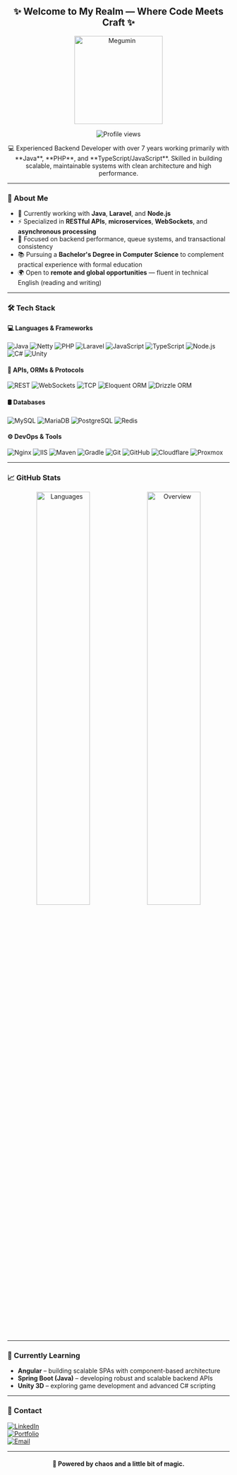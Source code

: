 <h2 align="center">✨ Welcome to My Realm — Where Code Meets Craft ✨</h2>

<p align="center">
  <img src="https://anthhyo.dev/megumin.gif" alt="Megumin" height="200"/>
</p>

<p align="center">
  <img src="https://komarev.com/ghpvc/?username=anthony-hyo&label=Visitors&color=df2002&style=flat" alt="Profile views" />
</p>

<p align="center">
  💻 Experienced Backend Developer with over 7 years working primarily with **Java**, **PHP**, and **TypeScript/JavaScript**. Skilled in building scalable, maintainable systems with clean architecture and high performance.
</p>

---

### 🧙 About Me

- 🔭 Currently working with **Java**, **Laravel**, and **Node.js**
- ⚡ Specialized in **RESTful APIs**, **microservices**, **WebSockets**, and **asynchronous processing**
- 🎯 Focused on backend performance, queue systems, and transactional consistency
- 📚 Pursuing a **Bachelor's Degree in Computer Science** to complement practical experience with formal education
- 🌍 Open to **remote and global opportunities** — fluent in technical English (reading and writing)

---

### 🛠️ Tech Stack

#### 💻 Languages & Frameworks
![Java](https://img.shields.io/badge/Java-df2002?style=flat&logo=openjdk&logoColor=white)
![Netty](https://img.shields.io/badge/Netty-df2002?style=flat)
![PHP](https://img.shields.io/badge/PHP-df2002?style=flat&logo=php&logoColor=white)
![Laravel](https://img.shields.io/badge/Laravel-df2002?style=flat&logo=laravel&logoColor=white)
![JavaScript](https://img.shields.io/badge/JavaScript-df2002?style=flat&logo=javascript&logoColor=white)
![TypeScript](https://img.shields.io/badge/TypeScript-df2002?style=flat&logo=typescript&logoColor=white)
![Node.js](https://img.shields.io/badge/Node.js-df2002?style=flat&logo=node.js&logoColor=white)
![C#](https://img.shields.io/badge/C%23-df2002?style=flat&logo=c-sharp&logoColor=white)
![Unity](https://img.shields.io/badge/Unity-df2002?style=flat&logo=unity&logoColor=white)

#### 🔌 APIs, ORMs & Protocols
![REST](https://img.shields.io/badge/REST-df2002?style=flat)
![WebSockets](https://img.shields.io/badge/WebSockets-df2002?style=flat)
![TCP](https://img.shields.io/badge/TCP-df2002?style=flat)
![Eloquent ORM](https://img.shields.io/badge/Eloquent-ORM-df2002?style=flat)
![Drizzle ORM](https://img.shields.io/badge/Drizzle-df2002?style=flat)

#### 🛢️ Databases
![MySQL](https://img.shields.io/badge/MySQL-df2002?style=flat&logo=mysql&logoColor=white)
![MariaDB](https://img.shields.io/badge/MariaDB-df2002?style=flat&logo=mariadb&logoColor=white)
![PostgreSQL](https://img.shields.io/badge/PostgreSQL-df2002?style=flat&logo=postgresql&logoColor=white)
![Redis](https://img.shields.io/badge/Redis-df2002?style=flat&logo=redis&logoColor=white)

#### ⚙️ DevOps & Tools
![Nginx](https://img.shields.io/badge/Nginx-df2002?style=flat&logo=nginx&logoColor=white)
![IIS](https://img.shields.io/badge/IIS-df2002?style=flat)
![Maven](https://img.shields.io/badge/Maven-df2002?style=flat&logo=apachemaven&logoColor=white)
![Gradle](https://img.shields.io/badge/Gradle-df2002?style=flat&logo=gradle&logoColor=white)
![Git](https://img.shields.io/badge/Git-df2002?style=flat&logo=git&logoColor=white)
![GitHub](https://img.shields.io/badge/GitHub-df2002?style=flat&logo=github&logoColor=white)
![Cloudflare](https://img.shields.io/badge/Cloudflare-df2002?style=flat&logo=cloudflare&logoColor=white)
![Proxmox](https://img.shields.io/badge/Proxmox-df2002?style=flat)

---

### 📈 GitHub Stats

<p align="center">
  <img src="https://raw.githubusercontent.com/anthony-hyo/github-stats-transparent/refs/heads/output/generated/languages.svg" width="49%" alt="Languages" />
  <img src="https://raw.githubusercontent.com/anthony-hyo/github-stats-transparent/refs/heads/output/generated/overview.svg" width="49%" alt="Overview" />
</p>

---

### 🧠 Currently Learning

- **Angular** – building scalable SPAs with component-based architecture  
- **Spring Boot (Java)** – developing robust and scalable backend APIs  
- **Unity 3D** – exploring game development and advanced C# scripting

---

### 🔗 Contact

[![LinkedIn](https://img.shields.io/badge/-LinkedIn-df2002?style=flat&logo=linkedin)](https://www.linkedin.com/in/anthony-hyo/)  
[![Portfolio](https://img.shields.io/badge/Portfolio-anthhyo.dev-df2002?style=flat&logo=googlechrome)](https://anthhyo.dev)  
[![Email](https://img.shields.io/badge/Email-contact@anthhyo.dev-df2002?style=flat&logo=gmail)](mailto:contact@anthhyo.dev)

---

<h4 align="center">
  💙 Powered by chaos and a little bit of magic.
</h4>

